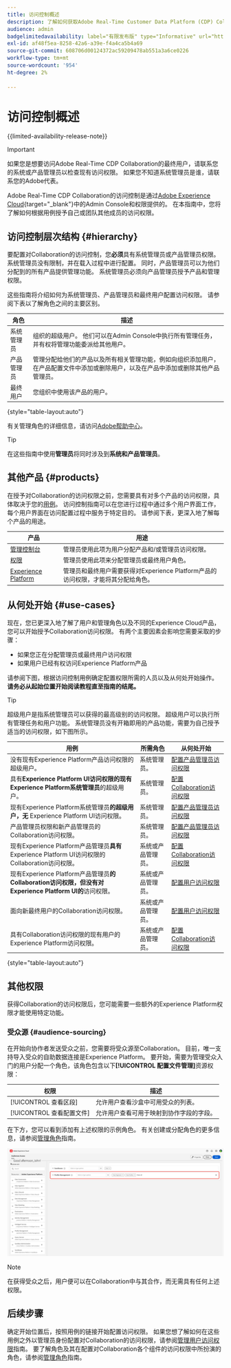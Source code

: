 ```yaml
---
title: 访问控制概述
description: 了解如何获取Adobe Real-Time Customer Data Platform (CDP) Collaboration的访问权限。
audience: admin
badgelimitedavailability: label="有限发布版" type="Informative" url="https://helpx.adobe.com/cn/legal/product-descriptions/real-time-customer-data-platform-collaboration.html newtab=true"
exl-id: af48f5ea-8258-42a6-a39e-f4a4ca5b4a69
source-git-commit: 608706d00124372ac59209478ab551a3a6ce0226
workflow-type: tm+mt
source-wordcount: '954'
ht-degree: 2%

---
```


# 访问控制概述

{{limited-availability-release-note}}

>[!IMPORTANT]
>
> 如果您是想要访问Adobe Real-Time CDP Collaboration的最终用户，请联系您的系统或产品管理员以检查现有访问权限。 如果您不知道系统管理员是谁，请联系您的Adobe代表。

Adobe Real-Time CDP Collaboration的访问控制是通过[Adobe Experience Cloud](https://experience.adobe.com/){target="_blank"}中的Admin Console和权限提供的。 在本指南中，您将了解如何根据用例授予自己或团队其他成员的访问权限。

## 访问控制层次结构 {#hierarchy}

要配置对Collaboration的访问控制，您&#x200B;**必须**&#x200B;具有系统管理员或产品管理员权限。 系统管理员没有限制，并在载入过程中进行配置。 同时，产品管理员可以为他们分配到的所有产品提供管理功能。 系统管理员必须向产品管理员授予产品和管理权限。

这些指南将介绍如何为系统管理员、产品管理员和最终用户配置访问权限。 请参阅下表以了解角色之间的主要区别。

| 角色 | 描述 |
| --- | --- | 
| 系统管理员 | 组织的超级用户。 他们可以在Admin Console中执行所有管理任务，并有权将管理功能委派给其他用户。 |
| 产品管理员 | 管理分配给他们的产品以及所有相关管理功能，例如向组织添加用户，在产品配置文件中添加或删除用户，以及在产品中添加或删除其他产品管理员。 |
| 最终用户 | 您组织中使用该产品的用户。 |

{style="table-layout:auto"}

有关管理角色的详细信息，请访问[Adobe帮助中心](https://helpx.adobe.com/cn/enterprise/using/admin-roles.html)。

>[!TIP]
>
>在这些指南中使用&#x200B;**管理员**&#x200B;将同时涉及到&#x200B;**系统和产品管理员**。

## 其他产品 {#products}

在授予对Collaboration的访问权限之前，您需要具有对多个产品的访问权限，具体取决于您的[用例](#use-cases)。 访问控制指南可以在您进行过程中通过多个用户界面工作，每个用户界面在访问配置过程中服务于特定目的。 请参阅下表，更深入地了解每个产品的用途。

| 产品 | 用途 |
| --- | --- |
| [管理控制台](https://adminconsole.adobe.com/) | 管理员使用此项为用户分配产品和/或管理员访问权限。 |
| [权限](https://experience.adobe.com/) | 管理员使用此项来分配管理员或最终用户角色。 |
| [Experience Platform](https://platform.adobe.com/) | 管理员和最终用户需要获得对Experience Platform产品的访问权限，才能将其分配给角色。 |

## 从何处开始 {#use-cases}

现在，您已更深入地了解了用户和管理角色以及不同的Experience Cloud产品，您可以开始授予Collaboration访问权限。 有两个主要因素会影响您需要采取的步骤：

- 如果您正在分配管理员或最终用户访问权限
- 如果用户已经有权访问Experience Platform产品

请参阅下图，根据访问控制用例确定配置权限所需的人员以及从何处开始操作。 **请务必从起始位置开始阅读教程直至指南的结尾。**

>[!TIP]
>
> 超级用户是指系统管理员可以获得的最高级别的访问权限。 超级用户可以执行所有管理任务和用户功能。 系统管理员没有开箱即用的产品功能，需要为自己授予适当的访问权限，如下图所示。

| 用例 | 所需角色 | 从何处开始 |
| --- | --- | --- | 
| 没有现有Experience Platform产品访问权限的超级用户。 | 系统管理员。 | [配置产品管理员访问权限](./manage-user-access.md#admin-access) |
| 具有&#x200B;**Experience Platform UI访问权限的现有Experience Platform系统管理员**&#x200B;的超级用户。 | 系统管理员。 | [配置Collaboration访问权限](./manage-user-access.md#RTCDP-collab-access) |
| 现有Experience Platform系统管理员&#x200B;**的超级用户，无** Experience Platform UI访问权限。 | 系统管理员。 | [配置产品管理员访问权限](./manage-user-access.md#admin-access) |
| 产品管理员权限和新产品管理员的Collaboration访问权限。 | 系统管理员。 | [配置产品管理员访问权限](./manage-user-access.md#admin-access) |
| 现有Experience Platform产品管理员&#x200B;**具有** Experience Platform UI访问权限的Collaboration访问权限。 | 系统或产品管理员。 | [配置Collaboration访问权限](./manage-user-access.md#RTCDP-collab-access) |
| 现有Experience Platform产品管理员&#x200B;**的Collaboration访问权限，但没有对Experience Platform UI的**&#x200B;访问权限。 | 系统或产品管理员。 | [配置用户访问权限](./manage-user-access.md#user-access) |
| 面向新最终用户的Collaboration访问权限。 | 系统或产品管理员。 | [配置用户访问权限](./manage-user-access.md#user-access) |
| 具有Collaboration访问权限的现有用户的Experience Platform访问权限。 | 系统或产品管理员。 | [配置Collaboration访问权限](./manage-user-access.md#RTCDP-collab-access) |

{style="table-layout:auto"}

## 其他权限

获得Collaboration的访问权限后，您可能需要一些额外的Experience Platform权限才能使用特定功能。

### 受众源 {#audience-sourcing}

在开始向协作者发送受众之前，您需要将受众源至Collaboration。 目前，唯一支持导入受众的自助数据连接是Experience Platform。 要开始，需要为管理受众入门的用户分配一个角色，该角色包含以下&#x200B;**[!UICONTROL 配置文件管理]**&#x200B;资源权限：

| 权限 | 描述 |
| ---- | ---- |
| [!UICONTROL 查看区段] | 允许用户查看沙盒中可用受众的列表。 |
| [!UICONTROL 查看配置文件] | 允许用户查看可用于映射到协作字段的字段。 |

在下方，您可以看到添加有上述权限的示例角色。 有关创建或分配角色的更多信息，请参阅[管理角色](./manage-roles.md)指南。

![权限中的资源工作区具有添加到配置文件管理资源的查看区段和查看配置文件权限。](../../assets/permissions/sample-audience-role.png)

>[!NOTE]
>
>在获得受众之后，用户便可以在Collaboration中与其合作，而无需具有任何上述权限。

## 后续步骤

确定开始位置后，按照用例的链接开始配置访问权限。 如果您想了解如何在这些用例之外以管理员身份配置对Collaboration的访问权限，请参阅[管理用户访问权限](manage-user-access.md)指南。 要了解角色及其在配置对Collaboration各个组件的访问权限中所扮演的角色，请参阅[管理角色](manage-roles.md)指南。
